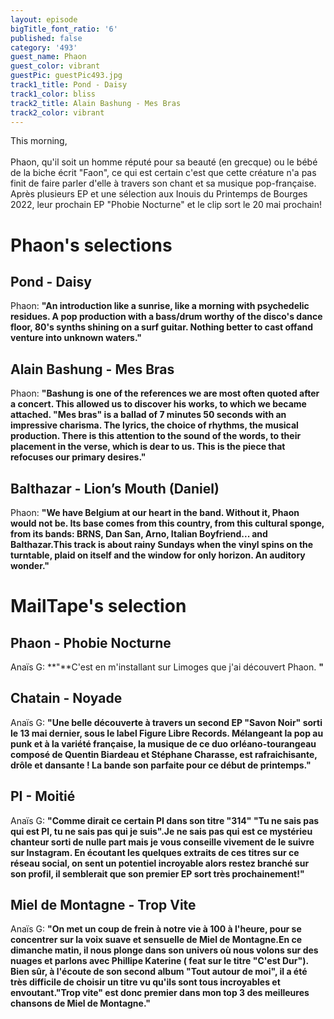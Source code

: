 ```yaml
---
layout: episode
bigTitle_font_ratio: '6'
published: false
category: '493'
guest_name: Phaon
guest_color: vibrant
guestPic: guestPic493.jpg
track1_title: Pond - Daisy
track1_color: bliss
track2_title: Alain Bashung - Mes Bras
track2_color: vibrant
---
```

<p id="introduction">This morning,
<br><br>
Phaon, qu'il soit un homme réputé pour sa beauté (en grecque) ou le bébé de la biche écrit "Faon", ce qui est certain c'est que cette créature n'a pas finit de faire parler d'elle à travers son chant et sa musique pop-française. Après plusieurs EP et une sélection aux Inouis du Printemps de Bourges 2022, leur prochain EP "Phobie Nocturne" et le clip sort le 20 mai prochain!
</p>

# Phaon's selections
##  Pond - Daisy
Phaon: **"**An introduction like a sunrise, like a morning with psychedelic residues. A pop production with a bass/drum worthy of the disco's dance floor, 80's synths shining on a surf guitar. Nothing better to cast offand venture into unknown waters.**"**

## Alain Bashung - Mes Bras
Phaon: **"**Bashung is one of the references we are most often quoted after a concert. This allowed us to discover his works, to which we became attached. "Mes bras" is a ballad of 7 minutes 50 seconds with an impressive charisma. The lyrics, the choice of rhythms, the musical production. There is this attention to the sound of the words, to their placement in the verse, which is dear to us. This is the piece that refocuses our primary desires.**"**

## Balthazar - Lion’s Mouth (Daniel) 
Phaon: **"**We have Belgium at our heart in the band. Without it, Phaon would not be. Its base comes from this country, from this cultural sponge, from its bands: BRNS, Dan San, Arno, Italian Boyfriend... and Balthazar.This track is about rainy Sundays when the vinyl spins on the turntable, plaid on itself and the window for only horizon. An auditory wonder.**"**

# MailTape's selection

## Phaon - Phobie Nocturne
Anaïs G: **"**C'est en m'installant sur Limoges que j'ai découvert Phaon.  **"**

## Chatain - Noyade
Anaïs G: **"**Une belle découverte à travers un second EP "Savon Noir" sorti le 13 mai dernier, sous le label Figure Libre Records. Mélangeant la pop au punk et à la variété française, la musique de ce duo orléano-tourangeau composé de Quentin Biardeau et Stéphane Charasse, est rafraichisante, drôle et dansante ! La bande son parfaite pour ce début de printemps.**"**

## PI  - Moitié
Anaïs G: **"**Comme dirait ce certain PI dans son titre "314" "Tu ne sais pas qui est PI, tu ne sais pas qui je suis".Je ne sais pas qui est ce mystérieu chanteur sorti de nulle part mais je vous conseille vivement de le suivre sur Instagram. En écoutant les quelques extraits de ces titres sur ce réseau social, on sent un potentiel incroyable alors restez branché sur son profil, il semblerait que son premier EP sort très prochainement!**"**

## Miel de Montagne - Trop Vite
Anaïs G: **"**On met un coup de frein à notre vie à 100 à l'heure, pour se concentrer sur la voix suave et sensuelle de Miel de Montagne.En ce dimanche matin, il nous plonge dans son univers où nous volons sur des nuages et parlons avec Phillipe Katerine ( feat sur le titre "C'est Dur"). Bien sûr, à l'écoute de son second album "Tout autour de moi", il a été très difficile de choisir un titre vu qu'ils sont tous incroyables et envoutant."Trop vite" est donc premier dans mon top 3 des meilleures chansons de Miel de Montagne.**"**


